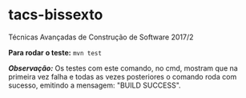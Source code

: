 # tacs-bissexto
Técnicas Avançadas de Construção de Software 2017/2

**Para rodar o teste:**
`mvn test`

**_Observação:_** Os testes com este comando, no cmd, mostram que na primeira vez falha e todas as vezes posteriores o comando roda com sucesso, emitindo a mensagem: "BUILD SUCCESS".
